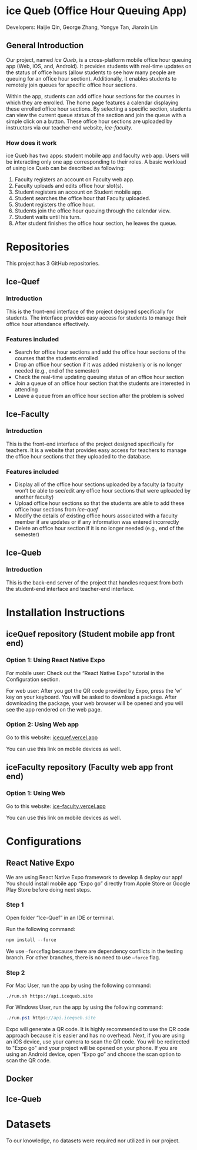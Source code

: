 # ice Queb (Office Hour Queuing App)

Developers: Haijie Qin, George Zhang, Yongye Tan, Jianxin Lin

## General Introduction

Our project, named *ice Queb*, is a cross-platform mobile office hour queuing app (Web, iOS, and, Android). It provides students with real-time updates on the status of office hours (allow students to see how many people are queuing for an office hour section). Additionally, it enables students to remotely join queues for specific office hour sections.

Within the app, students can add office hour sections for the courses in which they are enrolled. The home page features a calendar displaying these enrolled office hour sections. By selecting a specific section, students can view the current queue status of the section and join the queue with a simple click on a button. These office hour sections are uploaded by instructors via our teacher-end website, *ice-faculty.*

### How does it work

ice Queb has two apps: student mobile app and faculty web app. Users will be interacting only one app corresponding to their roles. A basic workload of using ice Queb can be described as following:

1. Faculty registers an account on Faculty web app.
2. Faculty uploads and edits office hour slot(s).
3. Student registers an account on Student mobile app.
4. Student searches the office hour that Faculty uploaded.
5. Student registers the office hour.
6. Students join the office hour queuing through the calendar view.
7. Student waits until his turn.
8. After student finishes the office hour section, he leaves the queue.

# Repositories

This project has 3 GitHub repositories.

## Ice-Quef

### Introduction

This is the front-end interface of the project designed specifically for students. The interface provides easy access for students to manage their office hour attendance effectively.

### Features included

- Search for office hour sections and add the office hour sections of the courses that the students enrolled
- Drop an office hour section if it was added mistakenly or is no longer needed (e.g., end of the semester)
- Check the real-time updating queuing status of an office hour section
- Join a queue of an office hour section that the students are interested in attending
- Leave a queue from an office hour section after the problem is solved

## Ice-Faculty

### Introduction

This is the front-end interface of the project designed specifically for teachers. It is a website that provides easy access for teachers to manage the office hour sections that they uploaded to the database.

### Features included

- Display all of the office hour sections uploaded by a faculty (a faculty won’t be able to see/edit any office hour sections that were uploaded by another faculty)
- Upload office hour sections so that the students are able to add these office hour sections from *ice-quef*
- Modify the details of existing office hours associated with a faculty member if are updates or if any information was entered incorrectly
- Delete an office hour section if it is no longer needed (e.g., end of the semester)

## Ice-Queb

### Introduction

This is the back-end server of the project that handles request from both the student-end interface and teacher-end interface.

# Installation Instructions

## iceQuef repository (Student mobile app front end)

### Option 1: Using React Native Expo

For mobile user: Check out the “React Native Expo” tutorial in the Configuration section.

For web user: After you got the QR code provided by Expo, press the ‘w’ key on your keyboard. You will be asked to download a package. After downloading the package, your web browser will be opened and you will see the app rendered on the web page. 

### Option 2: Using Web app

Go to this website: [icequef.vercel.app](https://icequef.vercel.app/)

You can use this link on mobile devices as well.

## iceFaculty repository (Faculty web app front end)

### Option 1: Using Web

Go to this website: [ice-faculty.vercel.app](http://ice-faculty.vercel.app) 

You can use this link on mobile devices as well.

# Configurations

## React Native Expo

We are using React Native Expo framework to develop & deploy our app! You should install mobile app “Expo go” directly from Apple Store or Google Play Store before doing next steps.

### Step 1

Open folder “Ice-Quef” in an IDE or terminal. 

Run the following command:

```jsx
npm install --force
```

We use `—force`flag because there are dependency conflicts in the testing branch. For other branches, there is no need to use `—force` flag.

### Step 2

For Mac User, run the app by using the following command:

```
./run.sh https://api.icequeb.site
```

For Windows User, run the app by using the following command:

```java
./run.ps1 https://api.icequeb.site
```

Expo will generate a QR code. It is highly recommended to use the QR code approach because it is easier and has no overhead. Next, if you are using an iOS device, use your camera to scan the QR code. You will be redirected to "Expo go" and your project will be opened on your phone. If you are using an Android device, open “Expo go” and choose the scan option to scan the QR code.

## Docker

## Ice-Queb

# Datasets

To our knowledge, no datasets were required nor utilized in our project.
